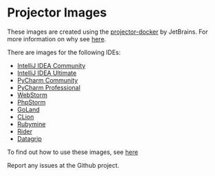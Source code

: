 # Projector Images

These images are created using the [projector-docker](https://github.com/JetBrains/projector-docker) by JetBrains. For more information on why see [here](https://www.kaidos.me/2021/04/13/jetbrains-projector-images/).

There are images for the following IDEs:

* [IntelliJ IDEA Community](https://hub.docker.com/repository/docker/projectorimages/projector-idea-c)
* [IntelliJ IDEA Ultimate](https://hub.docker.com/repository/docker/projectorimages/projector-idea-u)
* [PyCharm Community](https://hub.docker.com/repository/docker/projectorimages/projector-pycharm-c)
* [PyCharm Professional](https://hub.docker.com/repository/docker/projectorimages/projector-pycharm-p)
* [WebStorm](https://hub.docker.com/repository/docker/projectorimages/projector-webstorm)
* [PhpStorm](https://hub.docker.com/repository/docker/projectorimages/projector-phpstorm)
* [GoLand](https://hub.docker.com/repository/docker/projectorimages/projector-goland)
* [CLion](https://hub.docker.com/repository/docker/projectorimages/projector-clion)
* [Rubymine](https://hub.docker.com/repository/docker/projectorimages/projector-rubymine)
* [Rider](https://hub.docker.com/repository/docker/projectorimages/projector-rider)
* [Datagrip](https://hub.docker.com/repository/docker/projectorimages/projector-datagrip)

To find out how to use these images, see [here](https://www.kaidos.me/2021/04/13/how-to-run-jetbrains-ides-with-projector-and-docker/)

Report any issues at the Github project.
